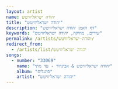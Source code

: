 ```yaml
---
layout: artist
name: יהודה ישראליוויטש
title: "יהודה ישראליוויטש"
description: "דף האמן יהודה ישראליוויטש"
keywords: "שירים, מוזיקה, יהודה ישראליוויטש"
permalink: /artists/יהודה-ישראליוויטש/
redirect_from:
  - /artists/list/יהודה ישראליוויטש
songs:
  - number: "33069"
    name: "יהודה ישראליוויטש & אביגדור - עד מתי"
    album: "סינגלים"
    artist: "יהודה ישראליוויטש"
---
```

